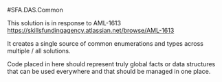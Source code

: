 ﻿#SFA.DAS.Common

This solution is in response to AML-1613  https://skillsfundingagency.atlassian.net/browse/AML-1613

It creates a single source of common enumerations and types across multiple / all solutions.

Code placed in here should represent truly global facts or data structures that can be used everywhere and that should be managed in one place.